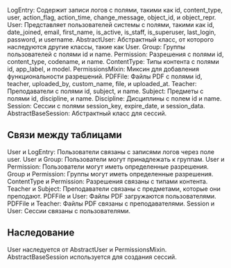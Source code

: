 LogEntry: Содержит записи логов с полями, такими как id, content_type, user, action_flag, action_time, change_message, object_id, и object_repr.
User: Представляет пользователей системы с полями, такими как id, date_joined, email, first_name, is_active, is_staff, is_superuser, last_login, password, и username.
AbstractUser: Абстрактный класс, от которого наследуются другие классы, такие как User.
Group: Группы пользователей с полями id и name.
Permission: Разрешения с полями id, content_type, codename, и name.
ContentType: Типы контента с полями id, app_label, и model.
PermissionsMixin: Миксин для добавления функциональности разрешений.
PDFFile: Файлы PDF с полями id, teacher, uploaded_by, custom_name, file, и uploaded_at.
Teacher: Преподаватели с полями id, subject, и name.
Subject: Предметы с полями id, discipline, и name.
Discipline: Дисциплины с полем id и name.
Session: Сессии с полями session_key, expire_date, и session_data.
AbstractBaseSession: Абстрактный класс для сессий.


## Связи между таблицами

User и LogEntry: Пользователи связаны с записями логов через поле user.
User и Group: Пользователи могут принадлежать к группам.
User и Permission: Пользователи могут иметь определенные разрешения.
Group и Permission: Группы могут иметь определенные разрешения.
ContentType и Permission: Разрешения связаны с типами контента.
Teacher и Subject: Преподаватели связаны с предметами, которые они преподают.
PDFFile и User: Файлы PDF загружаются пользователями.
PDFFile и Teacher: Файлы PDF связаны с преподавателями.
Session и User: Сессии связаны с пользователями.


## Наследование

User наследуется от AbstractUser и PermissionsMixin.
AbstractBaseSession используется для создания сессий.